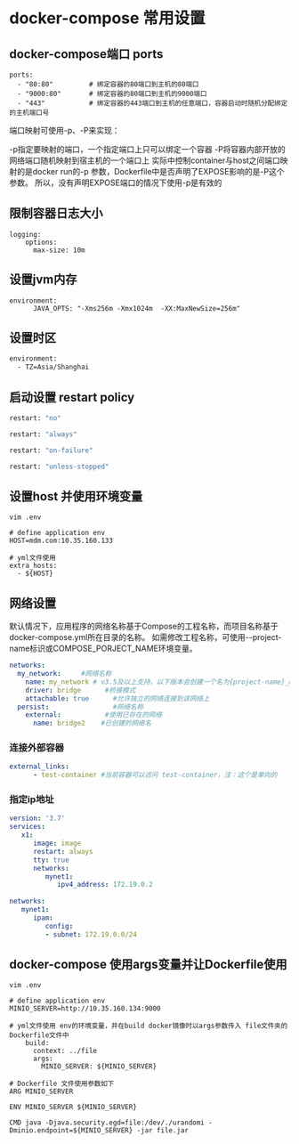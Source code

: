 # docker-compose 常用设置

## docker-compose端口 ports
```shell script
ports:
  - "80:80"         # 绑定容器的80端口到主机的80端口
  - "9000:80"       # 绑定容器的80端口到主机的9000端口
  - "443"           # 绑定容器的443端口到主机的任意端口，容器启动时随机分配绑定的主机端口号
```
端口映射可使用-p、-P来实现：

-p指定要映射的端口，一个指定端口上只可以绑定一个容器
-P将容器内部开放的网络端口随机映射到宿主机的一个端口上
实际中控制container与host之间端口映射的是docker run的-p 参数，Dockerfile中是否声明了EXPOSE影响的是-P这个参数。 所以，没有声明EXPOSE端口的情况下使用-p是有效的

## 限制容器日志大小
```shell script
logging:
    options:
      max-size: 10m
```

## 设置jvm内存
```shell script
environment:
      JAVA_OPTS: "-Xms256m -Xmx1024m  -XX:MaxNewSize=256m"
```
## 设置时区
```bash
environment:
  - TZ=Asia/Shanghai

```

## 启动设置 restart policy
```bash
restart: "no"

restart: "always"

restart: "on-failure"

restart: "unless-stopped"
```

## 设置host 并使用环境变量
```shell
vim .env

# define application env
HOST=mdm.com:10.35.160.133

# yml文件使用
extra_hosts:
  - ${HOST}
```

## 网络设置
默认情况下，应用程序的网络名称基于Compose的工程名称，而项目名称基于docker-compose.yml所在目录的名称。
如需修改工程名称，可使用--project-name标识或COMPOSE_PORJECT_NAME环境变量。
```yaml
networks:
  my_network:     #网络名称
    name: my_network # v3.5及以上支持，以下版本会创建一个名为{project-name}_my_network的网络
    driver: bridge      #桥接模式
    attachable: true      #允许独立的网络连接到该网络上
  persist:                #网络名称
    external:           #使用已存在的网络
      name: bridge2    #已创建的网络名

```
### 连接外部容器
```yaml
external_links:
      - test-container #当前容器可以访问 test-container，注：这个是单向的
```

### 指定ip地址
```yaml
version: '3.7'
services:
   x1:
      image: image
      restart: always
      tty: true
      networks:
         mynet1:
            ipv4_address: 172.19.0.2
 
networks:
   mynet1:
      ipam:
         config:
         - subnet: 172.19.0.0/24
```

## docker-compose 使用args变量并让Dockerfile使用
```shell
vim .env

# define application env
MINIO_SERVER=http://10.35.160.134:9000

# yml文件使用 env的环境变量，并在build docker镜像时以args参数传入 file文件夹的Dockerfile文件中
    build:
      context: ../file
      args:
        MINIO_SERVER: ${MINIO_SERVER}

# Dockerfile 文件使用参数如下
ARG MINIO_SERVER

ENV MINIO_SERVER ${MINIO_SERVER}

CMD java -Djava.security.egd=file:/dev/./urandomi -Dminio.endpoint=${MINIO_SERVER} -jar file.jar


```
